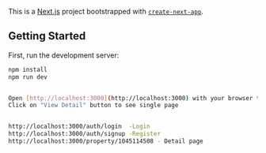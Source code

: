 This is a [Next.js](https://nextjs.org/) project bootstrapped with [`create-next-app`](https://github.com/vercel/next.js/tree/canary/packages/create-next-app).

## Getting Started

First, run the development server:

```bash
npm install 
npm run dev


Open [http://localhost:3000](http://localhost:3000) with your browser to see the result.
Click on "View Detail" button to see single page


http://localhost:3000/auth/login  -Login
http://localhost:3000/auth/signup -Register
http://localhost:3000/property/1045114508 - Detail page

